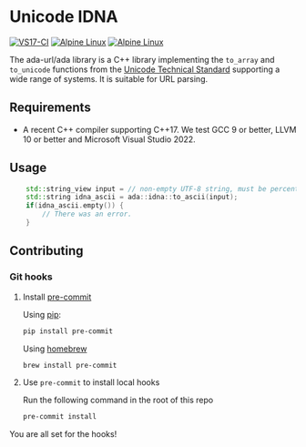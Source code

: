 # Unicode IDNA
[![VS17-CI](https://github.com/ada-url/idna/actions/workflows/vs.yml/badge.svg)](https://github.com/ada-url/idna/actions/workflows/vs.yml)
[![Alpine Linux](https://github.com/ada-url/idna/actions/workflows/alpine.yml/badge.svg)](https://github.com/ada-url/idna/actions/workflows/alpine.yml)
[![Alpine Linux](https://github.com/ada-url/idna/actions/workflows/alpine.yml/badge.svg)](https://github.com/ada-url/idna/actions/workflows/alpine.yml)

The ada-url/ada library is a C++ library implementing the `to_array` and `to_unicode` functions from the [Unicode Technical Standard](https://www.unicode.org/reports/tr46/#ToUnicode) supporting a wide range of systems. It is suitable for URL parsing.

## Requirements

- A recent C++ compiler supporting C++17. We test GCC 9 or better, LLVM 10 or better and Microsoft Visual Studio 2022.

## Usage

```C++
    std::string_view input = // non-empty UTF-8 string, must be percent decoded
    std::string idna_ascii = ada::idna::to_ascii(input);
    if(idna_ascii.empty()) {
        // There was an error.
    }
```

## Contributing

### Git hooks

1. Install [pre-commit](https://pre-commit.com/)

    Using [pip](https://www.w3schools.com/python/python_pip.asp):
    ```bash
    pip install pre-commit
    ```
    Using [homebrew](https://brew.sh/index_pt-br)
    ```bash
    brew install pre-commit
    ```

2. Use `pre-commit` to install local hooks

    Run the following command in the root of this repo
    ```bash
    pre-commit install
    ```

You are all set for the hooks!
